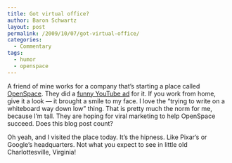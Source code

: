 ```yaml
---
title: Got virtual office?
author: Baron Schwartz
layout: post
permalink: /2009/10/07/got-virtual-office/
categories:
  - Commentary
tags:
  - humor
  - openspace
---
```

A friend of mine works for a company that&#8217;s starting a place called [OpenSpace][1]. They did a [funny YouTube ad][2] for it. If you work from home, give it a look &#8212; it brought a smile to my face. I love the &#8220;trying to write on a whiteboard way down low&#8221; thing. That is pretty much the norm for me, because I&#8217;m tall. They are hoping for viral marketing to help OpenSpace succeed. Does this blog post count?

Oh yeah, and I visited the place today. It&#8217;s the hipness. Like Pixar&#8217;s or Google&#8217;s headquarters. Not what you expect to see in little old Charlottesville, Virginia!

 [1]: http://getopenspace.com/
 [2]: http://www.youtube.com/watch?v=SyxvXBA0EHY